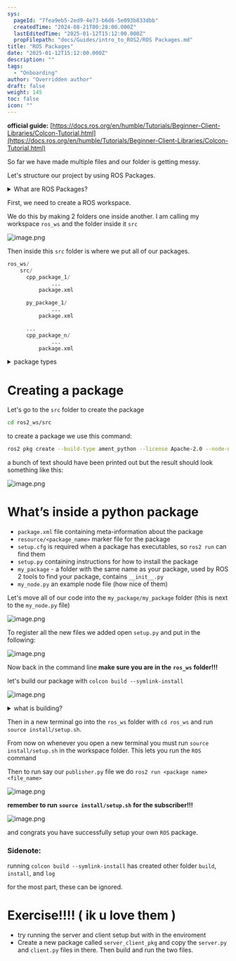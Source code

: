 ```yaml
---
sys:
  pageId: "7fea9eb5-2ed9-4e73-b6d6-5e093b833dbb"
  createdTime: "2024-08-21T00:28:00.000Z"
  lastEditedTime: "2025-01-12T15:12:00.000Z"
  propFilepath: "docs/Guides/intro_to_ROS2/ROS Packages.md"
title: "ROS Packages"
date: "2025-01-12T15:12:00.000Z"
description: ""
tags:
  - "Onboarding"
author: "Overridden author"
draft: false
weight: 145
toc: false
icon: ""
---
```


**official guide:** [https://docs.ros.org/en/humble/Tutorials/Beginner-Client-Libraries/Colcon-Tutorial.html](https://docs.ros.org/en/humble/Tutorials/Beginner-Client-Libraries/Colcon-Tutorial.html)

So far we have made multiple files and our folder is getting messy.

Let's structure our project by using ROS Packages.

<details>

<summary>What are ROS Packages?</summary>

ROS Packages are, as the name implies, packages of code that are highly sharable between ROS developers.

They consist of a folder, `package.xml` file, and source code

```python
      cpp_package_1/
		      ... imagine much code files here ..
          package.xml
```

</details>

First, we need to create a ROS workspace.

We do this by making 2 folders one inside another. I am calling my workspace `ros_ws` and the folder inside it `src`

![image.png](https://prod-files-secure.s3.us-west-2.amazonaws.com/d518164a-d88e-44d1-a4ee-3adb3bd8bce0/70706947-fd18-4537-a67b-e12946812d31/image.png?X-Amz-Algorithm=AWS4-HMAC-SHA256&X-Amz-Content-Sha256=UNSIGNED-PAYLOAD&X-Amz-Credential=ASIAZI2LB4662V3DHQ4F%2F20250607%2Fus-west-2%2Fs3%2Faws4_request&X-Amz-Date=20250607T041200Z&X-Amz-Expires=3600&X-Amz-Security-Token=IQoJb3JpZ2luX2VjEJL%2F%2F%2F%2F%2F%2F%2F%2F%2F%2FwEaCXVzLXdlc3QtMiJHMEUCIQC%2FrmtcfnEF9ihX6lgVzFcsjzCNjWTXhUfltlITW5xtPwIgS8kmzy%2BQo%2B4JQAMOHcG0PalTVtBy1ys3n%2F38SKjRQUgq%2FwMIaxAAGgw2Mzc0MjMxODM4MDUiDFxYRGoMqdK%2BWg3UfircA79wRIXwWNSDWZkfizYARRUewUeGA5ZzINTuIqzR%2FhjjdtoJaJ8%2BfGdaNGICf%2Bvl3KD65wWQRZ%2FCdBmxyhut0JwdkLuB6f4MqZjF0VBaEKpQRRZq%2BSfGad8QcKQX5wgiB88gmyO%2BCYs05tdIk06EWG9ifeYpMJq79CCHQXAlme3j5y8DIs%2FfJwfaNxFAssygzeSA7TvLP3QPJWMrRsUVToP6xd3ETov2DjLfZ1QMttZPAmFf52cSnTGzcR5OfAr1Yi7465%2BSRFrs6Nt3SBIRp2a0lgF%2BYk%2FVhm2khMVTcOFA6zXXBqJDDsw5EDTMt4GjZUDgvfyUIfifCsPTmMQb%2Be9andOThPSzMtLvZMQO5dX6mR3Xd745kgsdhMSrbxHfMOlRTJESckiWlsq9l20lCaGy31oHK3TxzlgZ6pXLyesT627f6SdG6bm3JYj%2FFOpT99mrqDCwJrPwuZyZt7XS9TFgZKP2uT4TyhtvHvo7pcRhjBPDrvVFWccowwtYOvrf894sVQYQRvTjVN2wItyJ%2B51QnNGQOKwOCh9ShWkc6wz7IDv8qGqHnyFCQRcgcNDDVqU8eHKkp0IIdAYiB%2B0kSp3ev1zEXKwrCzy%2FFWZ3r%2B9OAi8%2B7927wBznrJBCMOjAjsIGOqUBoG%2BR%2BaxrJYRsyLvb4mEWjsSScRrTOTB2ajO%2BrohrXUzAQEIjSWuv5YCtrgCvvldDa73gQfMtd1XSjDQcDenGW%2BrssIc6Mqc2m5Nd%2BP1QO69BMscOz39q%2BuA%2BwHZfIJUPWBqccS%2BfSChKAEnqmzmHS6Zmwy4rg%2BcZbMjKHUPaYiNacJ6lgYsS0qz5xR8mBSWQuVQ%2Fvkrg7yEnpP%2FDIyh9J6dYNRgV&X-Amz-Signature=df2a9750b375446c3bb03b7185778e6db239b01e18372318a42044e5911b3ecd&X-Amz-SignedHeaders=host&x-id=GetObject)

Then inside this `src` folder is where we put all of our packages.

```python
ros_ws/
    src/
      cpp_package_1/
		      ...
          package.xml

      py_package_1/
		      ...
          package.xml

      ...
      cpp_package_n/
		      ...
          package.xml

```

<details>

<summary>package types</summary>

packages can be either `C++` or python.

the intern file structure is different for each but for this guide we will stick to creating python packages

</details>

# Creating a package

Let's go to the `src` folder to create the package

```bash
cd ros2_ws/src
```

to create a package we use this command:

```bash
ros2 pkg create --build-type ament_python --license Apache-2.0 --node-name my_node my_package
```

a bunch of text should have been printed out but the result should look something like this:

![image.png](https://prod-files-secure.s3.us-west-2.amazonaws.com/d518164a-d88e-44d1-a4ee-3adb3bd8bce0/e6cf1e3f-8512-4a3e-b131-079f800bf3e8/image.png?X-Amz-Algorithm=AWS4-HMAC-SHA256&X-Amz-Content-Sha256=UNSIGNED-PAYLOAD&X-Amz-Credential=ASIAZI2LB4662V3DHQ4F%2F20250607%2Fus-west-2%2Fs3%2Faws4_request&X-Amz-Date=20250607T041200Z&X-Amz-Expires=3600&X-Amz-Security-Token=IQoJb3JpZ2luX2VjEJL%2F%2F%2F%2F%2F%2F%2F%2F%2F%2FwEaCXVzLXdlc3QtMiJHMEUCIQC%2FrmtcfnEF9ihX6lgVzFcsjzCNjWTXhUfltlITW5xtPwIgS8kmzy%2BQo%2B4JQAMOHcG0PalTVtBy1ys3n%2F38SKjRQUgq%2FwMIaxAAGgw2Mzc0MjMxODM4MDUiDFxYRGoMqdK%2BWg3UfircA79wRIXwWNSDWZkfizYARRUewUeGA5ZzINTuIqzR%2FhjjdtoJaJ8%2BfGdaNGICf%2Bvl3KD65wWQRZ%2FCdBmxyhut0JwdkLuB6f4MqZjF0VBaEKpQRRZq%2BSfGad8QcKQX5wgiB88gmyO%2BCYs05tdIk06EWG9ifeYpMJq79CCHQXAlme3j5y8DIs%2FfJwfaNxFAssygzeSA7TvLP3QPJWMrRsUVToP6xd3ETov2DjLfZ1QMttZPAmFf52cSnTGzcR5OfAr1Yi7465%2BSRFrs6Nt3SBIRp2a0lgF%2BYk%2FVhm2khMVTcOFA6zXXBqJDDsw5EDTMt4GjZUDgvfyUIfifCsPTmMQb%2Be9andOThPSzMtLvZMQO5dX6mR3Xd745kgsdhMSrbxHfMOlRTJESckiWlsq9l20lCaGy31oHK3TxzlgZ6pXLyesT627f6SdG6bm3JYj%2FFOpT99mrqDCwJrPwuZyZt7XS9TFgZKP2uT4TyhtvHvo7pcRhjBPDrvVFWccowwtYOvrf894sVQYQRvTjVN2wItyJ%2B51QnNGQOKwOCh9ShWkc6wz7IDv8qGqHnyFCQRcgcNDDVqU8eHKkp0IIdAYiB%2B0kSp3ev1zEXKwrCzy%2FFWZ3r%2B9OAi8%2B7927wBznrJBCMOjAjsIGOqUBoG%2BR%2BaxrJYRsyLvb4mEWjsSScRrTOTB2ajO%2BrohrXUzAQEIjSWuv5YCtrgCvvldDa73gQfMtd1XSjDQcDenGW%2BrssIc6Mqc2m5Nd%2BP1QO69BMscOz39q%2BuA%2BwHZfIJUPWBqccS%2BfSChKAEnqmzmHS6Zmwy4rg%2BcZbMjKHUPaYiNacJ6lgYsS0qz5xR8mBSWQuVQ%2Fvkrg7yEnpP%2FDIyh9J6dYNRgV&X-Amz-Signature=0ddcd0240dbf636bbbd16f0e4cebb8f1aee7a96d693686281b6785c367a6b068&X-Amz-SignedHeaders=host&x-id=GetObject)

# What’s inside a python package

- `package.xml` file containing meta-information about the package
- `resource/<package_name>` marker file for the package
- `setup.cfg` is required when a package has executables, so `ros2 run` can find them
- `setup.py` containing instructions for how to install the package
- `my_package` - a folder with the same name as your package, used by ROS 2 tools to find your package, contains `__init__.py`
- `my_node.py` an example node file (how nice of them)

Let's move all of our code into the `my_package/my_package` folder (this is next to the `my_node.py` file)

![image.png](https://prod-files-secure.s3.us-west-2.amazonaws.com/d518164a-d88e-44d1-a4ee-3adb3bd8bce0/9ce58f11-0da9-4d3e-b86d-506a9685d378/image.png?X-Amz-Algorithm=AWS4-HMAC-SHA256&X-Amz-Content-Sha256=UNSIGNED-PAYLOAD&X-Amz-Credential=ASIAZI2LB4662V3DHQ4F%2F20250607%2Fus-west-2%2Fs3%2Faws4_request&X-Amz-Date=20250607T041200Z&X-Amz-Expires=3600&X-Amz-Security-Token=IQoJb3JpZ2luX2VjEJL%2F%2F%2F%2F%2F%2F%2F%2F%2F%2FwEaCXVzLXdlc3QtMiJHMEUCIQC%2FrmtcfnEF9ihX6lgVzFcsjzCNjWTXhUfltlITW5xtPwIgS8kmzy%2BQo%2B4JQAMOHcG0PalTVtBy1ys3n%2F38SKjRQUgq%2FwMIaxAAGgw2Mzc0MjMxODM4MDUiDFxYRGoMqdK%2BWg3UfircA79wRIXwWNSDWZkfizYARRUewUeGA5ZzINTuIqzR%2FhjjdtoJaJ8%2BfGdaNGICf%2Bvl3KD65wWQRZ%2FCdBmxyhut0JwdkLuB6f4MqZjF0VBaEKpQRRZq%2BSfGad8QcKQX5wgiB88gmyO%2BCYs05tdIk06EWG9ifeYpMJq79CCHQXAlme3j5y8DIs%2FfJwfaNxFAssygzeSA7TvLP3QPJWMrRsUVToP6xd3ETov2DjLfZ1QMttZPAmFf52cSnTGzcR5OfAr1Yi7465%2BSRFrs6Nt3SBIRp2a0lgF%2BYk%2FVhm2khMVTcOFA6zXXBqJDDsw5EDTMt4GjZUDgvfyUIfifCsPTmMQb%2Be9andOThPSzMtLvZMQO5dX6mR3Xd745kgsdhMSrbxHfMOlRTJESckiWlsq9l20lCaGy31oHK3TxzlgZ6pXLyesT627f6SdG6bm3JYj%2FFOpT99mrqDCwJrPwuZyZt7XS9TFgZKP2uT4TyhtvHvo7pcRhjBPDrvVFWccowwtYOvrf894sVQYQRvTjVN2wItyJ%2B51QnNGQOKwOCh9ShWkc6wz7IDv8qGqHnyFCQRcgcNDDVqU8eHKkp0IIdAYiB%2B0kSp3ev1zEXKwrCzy%2FFWZ3r%2B9OAi8%2B7927wBznrJBCMOjAjsIGOqUBoG%2BR%2BaxrJYRsyLvb4mEWjsSScRrTOTB2ajO%2BrohrXUzAQEIjSWuv5YCtrgCvvldDa73gQfMtd1XSjDQcDenGW%2BrssIc6Mqc2m5Nd%2BP1QO69BMscOz39q%2BuA%2BwHZfIJUPWBqccS%2BfSChKAEnqmzmHS6Zmwy4rg%2BcZbMjKHUPaYiNacJ6lgYsS0qz5xR8mBSWQuVQ%2Fvkrg7yEnpP%2FDIyh9J6dYNRgV&X-Amz-Signature=38c8f74b1527de9e7f9edbaf17e93dba83377c2425210d2c99eb18be2b8b647c&X-Amz-SignedHeaders=host&x-id=GetObject)

To register all the new files we added open `setup.py` and put in the following:

![image.png](https://prod-files-secure.s3.us-west-2.amazonaws.com/d518164a-d88e-44d1-a4ee-3adb3bd8bce0/1cd7c262-4cae-4496-9d75-c178537d24a2/image.png?X-Amz-Algorithm=AWS4-HMAC-SHA256&X-Amz-Content-Sha256=UNSIGNED-PAYLOAD&X-Amz-Credential=ASIAZI2LB4662V3DHQ4F%2F20250607%2Fus-west-2%2Fs3%2Faws4_request&X-Amz-Date=20250607T041200Z&X-Amz-Expires=3600&X-Amz-Security-Token=IQoJb3JpZ2luX2VjEJL%2F%2F%2F%2F%2F%2F%2F%2F%2F%2FwEaCXVzLXdlc3QtMiJHMEUCIQC%2FrmtcfnEF9ihX6lgVzFcsjzCNjWTXhUfltlITW5xtPwIgS8kmzy%2BQo%2B4JQAMOHcG0PalTVtBy1ys3n%2F38SKjRQUgq%2FwMIaxAAGgw2Mzc0MjMxODM4MDUiDFxYRGoMqdK%2BWg3UfircA79wRIXwWNSDWZkfizYARRUewUeGA5ZzINTuIqzR%2FhjjdtoJaJ8%2BfGdaNGICf%2Bvl3KD65wWQRZ%2FCdBmxyhut0JwdkLuB6f4MqZjF0VBaEKpQRRZq%2BSfGad8QcKQX5wgiB88gmyO%2BCYs05tdIk06EWG9ifeYpMJq79CCHQXAlme3j5y8DIs%2FfJwfaNxFAssygzeSA7TvLP3QPJWMrRsUVToP6xd3ETov2DjLfZ1QMttZPAmFf52cSnTGzcR5OfAr1Yi7465%2BSRFrs6Nt3SBIRp2a0lgF%2BYk%2FVhm2khMVTcOFA6zXXBqJDDsw5EDTMt4GjZUDgvfyUIfifCsPTmMQb%2Be9andOThPSzMtLvZMQO5dX6mR3Xd745kgsdhMSrbxHfMOlRTJESckiWlsq9l20lCaGy31oHK3TxzlgZ6pXLyesT627f6SdG6bm3JYj%2FFOpT99mrqDCwJrPwuZyZt7XS9TFgZKP2uT4TyhtvHvo7pcRhjBPDrvVFWccowwtYOvrf894sVQYQRvTjVN2wItyJ%2B51QnNGQOKwOCh9ShWkc6wz7IDv8qGqHnyFCQRcgcNDDVqU8eHKkp0IIdAYiB%2B0kSp3ev1zEXKwrCzy%2FFWZ3r%2B9OAi8%2B7927wBznrJBCMOjAjsIGOqUBoG%2BR%2BaxrJYRsyLvb4mEWjsSScRrTOTB2ajO%2BrohrXUzAQEIjSWuv5YCtrgCvvldDa73gQfMtd1XSjDQcDenGW%2BrssIc6Mqc2m5Nd%2BP1QO69BMscOz39q%2BuA%2BwHZfIJUPWBqccS%2BfSChKAEnqmzmHS6Zmwy4rg%2BcZbMjKHUPaYiNacJ6lgYsS0qz5xR8mBSWQuVQ%2Fvkrg7yEnpP%2FDIyh9J6dYNRgV&X-Amz-Signature=a7d299af94fdae51dc9c60c55034db10fa3311ba21dc42cf3cacb2fefb96d04b&X-Amz-SignedHeaders=host&x-id=GetObject)

Now back in the command line **make sure you are in the** **`ros_ws`** **folder!!!**

let's build our package with `colcon build --symlink-install`

![image.png](https://prod-files-secure.s3.us-west-2.amazonaws.com/d518164a-d88e-44d1-a4ee-3adb3bd8bce0/2f2a0d27-b173-48fd-b189-5f5c0ce65619/image.png?X-Amz-Algorithm=AWS4-HMAC-SHA256&X-Amz-Content-Sha256=UNSIGNED-PAYLOAD&X-Amz-Credential=ASIAZI2LB4662V3DHQ4F%2F20250607%2Fus-west-2%2Fs3%2Faws4_request&X-Amz-Date=20250607T041200Z&X-Amz-Expires=3600&X-Amz-Security-Token=IQoJb3JpZ2luX2VjEJL%2F%2F%2F%2F%2F%2F%2F%2F%2F%2FwEaCXVzLXdlc3QtMiJHMEUCIQC%2FrmtcfnEF9ihX6lgVzFcsjzCNjWTXhUfltlITW5xtPwIgS8kmzy%2BQo%2B4JQAMOHcG0PalTVtBy1ys3n%2F38SKjRQUgq%2FwMIaxAAGgw2Mzc0MjMxODM4MDUiDFxYRGoMqdK%2BWg3UfircA79wRIXwWNSDWZkfizYARRUewUeGA5ZzINTuIqzR%2FhjjdtoJaJ8%2BfGdaNGICf%2Bvl3KD65wWQRZ%2FCdBmxyhut0JwdkLuB6f4MqZjF0VBaEKpQRRZq%2BSfGad8QcKQX5wgiB88gmyO%2BCYs05tdIk06EWG9ifeYpMJq79CCHQXAlme3j5y8DIs%2FfJwfaNxFAssygzeSA7TvLP3QPJWMrRsUVToP6xd3ETov2DjLfZ1QMttZPAmFf52cSnTGzcR5OfAr1Yi7465%2BSRFrs6Nt3SBIRp2a0lgF%2BYk%2FVhm2khMVTcOFA6zXXBqJDDsw5EDTMt4GjZUDgvfyUIfifCsPTmMQb%2Be9andOThPSzMtLvZMQO5dX6mR3Xd745kgsdhMSrbxHfMOlRTJESckiWlsq9l20lCaGy31oHK3TxzlgZ6pXLyesT627f6SdG6bm3JYj%2FFOpT99mrqDCwJrPwuZyZt7XS9TFgZKP2uT4TyhtvHvo7pcRhjBPDrvVFWccowwtYOvrf894sVQYQRvTjVN2wItyJ%2B51QnNGQOKwOCh9ShWkc6wz7IDv8qGqHnyFCQRcgcNDDVqU8eHKkp0IIdAYiB%2B0kSp3ev1zEXKwrCzy%2FFWZ3r%2B9OAi8%2B7927wBznrJBCMOjAjsIGOqUBoG%2BR%2BaxrJYRsyLvb4mEWjsSScRrTOTB2ajO%2BrohrXUzAQEIjSWuv5YCtrgCvvldDa73gQfMtd1XSjDQcDenGW%2BrssIc6Mqc2m5Nd%2BP1QO69BMscOz39q%2BuA%2BwHZfIJUPWBqccS%2BfSChKAEnqmzmHS6Zmwy4rg%2BcZbMjKHUPaYiNacJ6lgYsS0qz5xR8mBSWQuVQ%2Fvkrg7yEnpP%2FDIyh9J6dYNRgV&X-Amz-Signature=b6a11d238b9f6aa344c6aafbffd027ce0e8dedb398feb5ed1e9da098c4fad0ef&X-Amz-SignedHeaders=host&x-id=GetObject)

<details>

<summary>what is building?</summary>

if you are a CS major at Rose-Hulman you will learn the answer to this in CSSE132

but TLDR; is it combines all the code files into one program that can be run easily 

</details>

Then in a new terminal go into the `ros_ws` folder with `cd ros_ws` and run `source install/setup.sh`. 

From now on whenever you open a new terminal you must run `source install/setup.sh` in the workspace folder. This lets you run the `ROS` command

Then to run say our `publisher.py` file we do `ros2 run <package name> <file_name>`

![image.png](https://prod-files-secure.s3.us-west-2.amazonaws.com/d518164a-d88e-44d1-a4ee-3adb3bd8bce0/4f4b1219-3a44-4632-aa0a-ce3471699f59/image.png?X-Amz-Algorithm=AWS4-HMAC-SHA256&X-Amz-Content-Sha256=UNSIGNED-PAYLOAD&X-Amz-Credential=ASIAZI2LB4662V3DHQ4F%2F20250607%2Fus-west-2%2Fs3%2Faws4_request&X-Amz-Date=20250607T041200Z&X-Amz-Expires=3600&X-Amz-Security-Token=IQoJb3JpZ2luX2VjEJL%2F%2F%2F%2F%2F%2F%2F%2F%2F%2FwEaCXVzLXdlc3QtMiJHMEUCIQC%2FrmtcfnEF9ihX6lgVzFcsjzCNjWTXhUfltlITW5xtPwIgS8kmzy%2BQo%2B4JQAMOHcG0PalTVtBy1ys3n%2F38SKjRQUgq%2FwMIaxAAGgw2Mzc0MjMxODM4MDUiDFxYRGoMqdK%2BWg3UfircA79wRIXwWNSDWZkfizYARRUewUeGA5ZzINTuIqzR%2FhjjdtoJaJ8%2BfGdaNGICf%2Bvl3KD65wWQRZ%2FCdBmxyhut0JwdkLuB6f4MqZjF0VBaEKpQRRZq%2BSfGad8QcKQX5wgiB88gmyO%2BCYs05tdIk06EWG9ifeYpMJq79CCHQXAlme3j5y8DIs%2FfJwfaNxFAssygzeSA7TvLP3QPJWMrRsUVToP6xd3ETov2DjLfZ1QMttZPAmFf52cSnTGzcR5OfAr1Yi7465%2BSRFrs6Nt3SBIRp2a0lgF%2BYk%2FVhm2khMVTcOFA6zXXBqJDDsw5EDTMt4GjZUDgvfyUIfifCsPTmMQb%2Be9andOThPSzMtLvZMQO5dX6mR3Xd745kgsdhMSrbxHfMOlRTJESckiWlsq9l20lCaGy31oHK3TxzlgZ6pXLyesT627f6SdG6bm3JYj%2FFOpT99mrqDCwJrPwuZyZt7XS9TFgZKP2uT4TyhtvHvo7pcRhjBPDrvVFWccowwtYOvrf894sVQYQRvTjVN2wItyJ%2B51QnNGQOKwOCh9ShWkc6wz7IDv8qGqHnyFCQRcgcNDDVqU8eHKkp0IIdAYiB%2B0kSp3ev1zEXKwrCzy%2FFWZ3r%2B9OAi8%2B7927wBznrJBCMOjAjsIGOqUBoG%2BR%2BaxrJYRsyLvb4mEWjsSScRrTOTB2ajO%2BrohrXUzAQEIjSWuv5YCtrgCvvldDa73gQfMtd1XSjDQcDenGW%2BrssIc6Mqc2m5Nd%2BP1QO69BMscOz39q%2BuA%2BwHZfIJUPWBqccS%2BfSChKAEnqmzmHS6Zmwy4rg%2BcZbMjKHUPaYiNacJ6lgYsS0qz5xR8mBSWQuVQ%2Fvkrg7yEnpP%2FDIyh9J6dYNRgV&X-Amz-Signature=de642c650ed979304bca4f39b817a39bf487c7b10c757f1d3ca9b5a1c62313e1&X-Amz-SignedHeaders=host&x-id=GetObject)

**remember to run** **`source install/setup.sh`** **for the subscriber!!!**

![image.png](https://prod-files-secure.s3.us-west-2.amazonaws.com/d518164a-d88e-44d1-a4ee-3adb3bd8bce0/02121119-dad4-49ec-8356-c956108b4243/image.png?X-Amz-Algorithm=AWS4-HMAC-SHA256&X-Amz-Content-Sha256=UNSIGNED-PAYLOAD&X-Amz-Credential=ASIAZI2LB4662V3DHQ4F%2F20250607%2Fus-west-2%2Fs3%2Faws4_request&X-Amz-Date=20250607T041200Z&X-Amz-Expires=3600&X-Amz-Security-Token=IQoJb3JpZ2luX2VjEJL%2F%2F%2F%2F%2F%2F%2F%2F%2F%2FwEaCXVzLXdlc3QtMiJHMEUCIQC%2FrmtcfnEF9ihX6lgVzFcsjzCNjWTXhUfltlITW5xtPwIgS8kmzy%2BQo%2B4JQAMOHcG0PalTVtBy1ys3n%2F38SKjRQUgq%2FwMIaxAAGgw2Mzc0MjMxODM4MDUiDFxYRGoMqdK%2BWg3UfircA79wRIXwWNSDWZkfizYARRUewUeGA5ZzINTuIqzR%2FhjjdtoJaJ8%2BfGdaNGICf%2Bvl3KD65wWQRZ%2FCdBmxyhut0JwdkLuB6f4MqZjF0VBaEKpQRRZq%2BSfGad8QcKQX5wgiB88gmyO%2BCYs05tdIk06EWG9ifeYpMJq79CCHQXAlme3j5y8DIs%2FfJwfaNxFAssygzeSA7TvLP3QPJWMrRsUVToP6xd3ETov2DjLfZ1QMttZPAmFf52cSnTGzcR5OfAr1Yi7465%2BSRFrs6Nt3SBIRp2a0lgF%2BYk%2FVhm2khMVTcOFA6zXXBqJDDsw5EDTMt4GjZUDgvfyUIfifCsPTmMQb%2Be9andOThPSzMtLvZMQO5dX6mR3Xd745kgsdhMSrbxHfMOlRTJESckiWlsq9l20lCaGy31oHK3TxzlgZ6pXLyesT627f6SdG6bm3JYj%2FFOpT99mrqDCwJrPwuZyZt7XS9TFgZKP2uT4TyhtvHvo7pcRhjBPDrvVFWccowwtYOvrf894sVQYQRvTjVN2wItyJ%2B51QnNGQOKwOCh9ShWkc6wz7IDv8qGqHnyFCQRcgcNDDVqU8eHKkp0IIdAYiB%2B0kSp3ev1zEXKwrCzy%2FFWZ3r%2B9OAi8%2B7927wBznrJBCMOjAjsIGOqUBoG%2BR%2BaxrJYRsyLvb4mEWjsSScRrTOTB2ajO%2BrohrXUzAQEIjSWuv5YCtrgCvvldDa73gQfMtd1XSjDQcDenGW%2BrssIc6Mqc2m5Nd%2BP1QO69BMscOz39q%2BuA%2BwHZfIJUPWBqccS%2BfSChKAEnqmzmHS6Zmwy4rg%2BcZbMjKHUPaYiNacJ6lgYsS0qz5xR8mBSWQuVQ%2Fvkrg7yEnpP%2FDIyh9J6dYNRgV&X-Amz-Signature=6fa6eb57a8141b676449fb8ecefe820223290d15133a726c39e81633b67d409a&X-Amz-SignedHeaders=host&x-id=GetObject)

and congrats you have successfully setup your own `ROS` package.

### Sidenote:

running `colcon build --symlink-install` has created other folder `build`, `install`, and `log`

for the most part, these can be ignored.

# Exercise!!!! ( ik u love them )

- try running the server and client setup but with in the enviroment
- Create a new package called `server_client_pkg` and copy the `server.py` and `client.py` files in there. Then build and run the two files.
